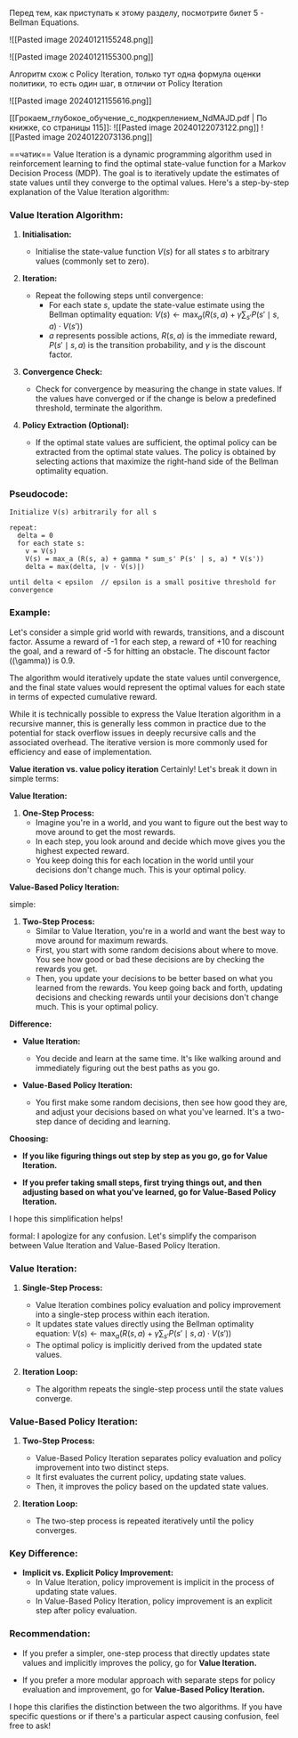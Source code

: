Перед тем, как приступать к этому разделу, посмотрите билет 5 - Bellman Equations.

![[Pasted image 20240121155248.png]]

![[Pasted image 20240121155300.png]]

Алгоритм схож с Policy Iteration, только тут одна формула оценки политики, то есть один шаг, в отличии от Policy Iteration

![[Pasted image 20240121155616.png]]

[[Грокаем_глубокое_обучение_с_подкреплением_NdMAJD.pdf | По книжке, со страницы 115]]:
![[Pasted image 20240122073122.png]]
![[Pasted image 20240122073136.png]]

==чатик==
Value Iteration is a dynamic programming algorithm used in reinforcement learning to find the optimal state-value function for a Markov Decision Process (MDP). The goal is to iteratively update the estimates of state values until they converge to the optimal values. Here's a step-by-step explanation of the Value Iteration algorithm:

### Value Iteration Algorithm:

1. **Initialisation:**
   - Initialise the state-value function $V(s)$ for all states $s$ to arbitrary values (commonly set to zero).

2. **Iteration:**
   - Repeat the following steps until convergence:
     - For each state $s$, update the state-value estimate using the Bellman optimality equation:
       $V(s) \leftarrow \max_a \left( R(s, a) + \gamma \sum_{s'} P(s' \mid s, a) \cdot V(s') \right)$
     - $a$ represents possible actions, $R(s, a)$ is the immediate reward, $P(s' \mid s, a)$ is the transition probability, and $\gamma$ is the discount factor.

3. **Convergence Check:**
   - Check for convergence by measuring the change in state values. If the values have converged or if the change is below a predefined threshold, terminate the algorithm.

4. **Policy Extraction (Optional):**
   - If the optimal state values are sufficient, the optimal policy can be extracted from the optimal state values. The policy is obtained by selecting actions that maximize the right-hand side of the Bellman optimality equation.

### Pseudocode:

```plaintext
Initialize V(s) arbitrarily for all s

repeat:
  delta = 0
  for each state s:
    v = V(s)
    V(s) = max_a (R(s, a) + gamma * sum_s' P(s' | s, a) * V(s'))
    delta = max(delta, |v - V(s)|)

until delta < epsilon  // epsilon is a small positive threshold for convergence
```

### Example:
Let's consider a simple grid world with rewards, transitions, and a discount factor. Assume a reward of -1 for each step, a reward of +10 for reaching the goal, and a reward of -5 for hitting an obstacle. The discount factor (\(\gamma\)) is 0.9.

The algorithm would iteratively update the state values until convergence, and the final state values would represent the optimal values for each state in terms of expected cumulative reward.

While it is technically possible to express the Value Iteration algorithm in a recursive manner, this is generally less common in practice due to the potential for stack overflow issues in deeply recursive calls and the associated overhead. The iterative version is more commonly used for efficiency and ease of implementation.

**Value iteration vs. value policy iteration**
Certainly! Let's break it down in simple terms:

**Value Iteration:**

1. **One-Step Process:**
   - Imagine you're in a world, and you want to figure out the best way to move around to get the most rewards.
   - In each step, you look around and decide which move gives you the highest expected reward.
   - You keep doing this for each location in the world until your decisions don't change much. This is your optimal policy.

**Value-Based Policy Iteration:**

simple:
1. **Two-Step Process:**
   - Similar to Value Iteration, you're in a world and want the best way to move around for maximum rewards.
   - First, you start with some random decisions about where to move. You see how good or bad these decisions are by checking the rewards you get.
   - Then, you update your decisions to be better based on what you learned from the rewards. You keep going back and forth, updating decisions and checking rewards until your decisions don't change much. This is your optimal policy.

**Difference:**

- **Value Iteration:**
   - You decide and learn at the same time. It's like walking around and immediately figuring out the best paths as you go.

- **Value-Based Policy Iteration:**
   - You first make some random decisions, then see how good they are, and adjust your decisions based on what you've learned. It's a two-step dance of deciding and learning.

**Choosing:**

- **If you like figuring things out step by step as you go, go for Value Iteration.**
  
- **If you prefer taking small steps, first trying things out, and then adjusting based on what you've learned, go for Value-Based Policy Iteration.**

I hope this simplification helps!

formal:
I apologize for any confusion. Let's simplify the comparison between Value Iteration and Value-Based Policy Iteration.

### Value Iteration:

1. **Single-Step Process:**
   - Value Iteration combines policy evaluation and policy improvement into a single-step process within each iteration.
   - It updates state values directly using the Bellman optimality equation:
    $V(s) \leftarrow \max_a \left( R(s, a) + \gamma \sum_{s'} P(s' \mid s, a) \cdot V(s') \right)$
   - The optimal policy is implicitly derived from the updated state values.

2. **Iteration Loop:**
   - The algorithm repeats the single-step process until the state values converge.

### Value-Based Policy Iteration:

1. **Two-Step Process:**
   - Value-Based Policy Iteration separates policy evaluation and policy improvement into two distinct steps.
   - It first evaluates the current policy, updating state values.
   - Then, it improves the policy based on the updated state values.

2. **Iteration Loop:**
   - The two-step process is repeated iteratively until the policy converges.

### Key Difference:

- **Implicit vs. Explicit Policy Improvement:**
   - In Value Iteration, policy improvement is implicit in the process of updating state values.
   - In Value-Based Policy Iteration, policy improvement is an explicit step after policy evaluation.

### Recommendation:

- If you prefer a simpler, one-step process that directly updates state values and implicitly improves the policy, go for **Value Iteration.**

- If you prefer a more modular approach with separate steps for policy evaluation and improvement, go for **Value-Based Policy Iteration.**

I hope this clarifies the distinction between the two algorithms. If you have specific questions or if there's a particular aspect causing confusion, feel free to ask!
